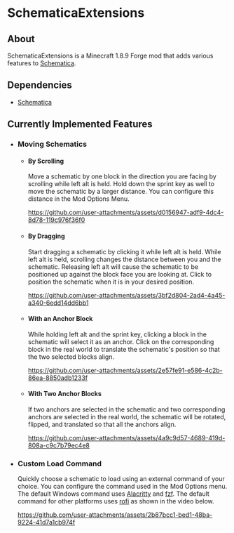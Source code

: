 # SchematicaExtensions
## About
SchematicaExtensions is a Minecraft 1.8.9 Forge mod that adds various features to [Schematica](https://github.com/Lunatrius/Schematica).

## Dependencies
* [Schematica](https://github.com/Lunatrius/Schematica)

## Currently Implemented Features
* ### Moving Schematics
    * #### By Scrolling
        Move a schematic by one block in the direction you are facing by scrolling while left alt is held. Hold down the sprint key as well to move the schematic by a larger distance. You can configure this distance in the Mod Options Menu.

        https://github.com/user-attachments/assets/d0156947-adf9-4dc4-8d78-119c976f36f0

    * #### By Dragging
        Start dragging a schematic by clicking it while left alt is held. While left alt is held, scrolling changes the distance between you and the schematic. Releasing left alt will cause the schematic to be positioned up against the block face you are looking at. Click to position the schematic when it is in your desired position.

        https://github.com/user-attachments/assets/3bf2d804-2ad4-4a45-a340-6edd14dd6bb1

    * #### With an Anchor Block
        While holding left alt and the sprint key, clicking a block in the schematic will select it as an anchor. Click on the corresponding block in the real world to translate the schematic's position so that the two selected blocks align.

        https://github.com/user-attachments/assets/2e57fe91-e586-4c2b-86ea-8850adb1233f

    * #### With Two Anchor Blocks
        If two anchors are selected in the schematic and two corresponding anchors are selected in the real world, the schematic will be rotated, flipped, and translated so that all the anchors align.

        https://github.com/user-attachments/assets/4a9c9d57-4689-419d-808a-c9c7b79ec4e8

* ### Custom Load Command
    Quickly choose a schematic to load using an external command of your choice. You can configure the command used in the Mod Options menu. The default Windows command uses [Alacritty](https://alacritty.org/) and [fzf](https://junegunn.github.io/fzf/). The default command for other platforms uses [rofi](https://davatorium.github.io/rofi/) as shown in the video below.

    https://github.com/user-attachments/assets/2b87bcc1-bed1-48ba-9224-41d7a1cb974f
